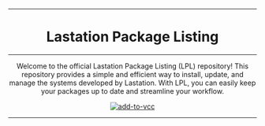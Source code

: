 <div align="center">

---

# Lastation Package Listing

---

Welcome to the official Lastation Package Listing (LPL) repository! This repository provides a simple and efficient way to install, update, and manage the systems developed by Lastation. With LPL, you can easily keep your packages up to date and streamline your workflow.

[![add-to-vcc](https://github.com/user-attachments/assets/8168732b-c7d2-49b0-8bb2-afc4b4fef2cf)](https://lastationvrchat.github.io/Lastation-Package-Listing/)

---

</div>
